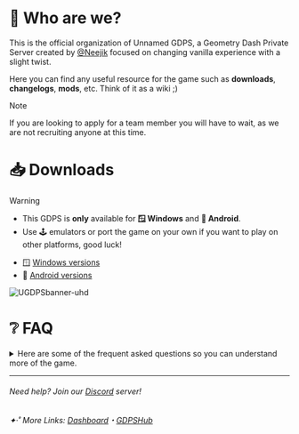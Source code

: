 # 📖 Who are we?

This is the official organization of Unnamed GDPS, a Geometry Dash Private Server created by [@Neejik](https://github.com/Neejik) focused on changing vanilla experience with a slight twist.

Here you can find any useful resource for the game such as **downloads**, **changelogs**, **mods**, etc. Think of it as a wiki ;)

> [!NOTE]
> If you are looking to apply for a team member you will have to wait, as we are not recruiting anyone at this time.

# 📥 Downloads

> [!WARNING]
> - This GDPS is __only__ available for **🪟 Windows** and **🤖 Android**.
> - Use 🕹️ emulators or port the game on your own if you want to play on other platforms, good luck!

- 🪟 [Windows versions]()
- 🤖 [Android versions]()

![UGDPSbanner-uhd](https://github.com/user-attachments/assets/704a8cbb-c58d-4305-9cdc-11c4fdc4c64e)

# ❔ FAQ

<details>
  <summary>Here are some of the frequent asked questions so you can understand more of the game.</summary>

  _..._
</details>

---

###### _Need help? Join our [Discord](https://discord.gg/EHMUfj6EE2) server!_
###### _✦‧˚ More Links: [Dashboard](https://unnamedgdps.ps.fhgdps.com/dashboard/)・[GDPSHub]()_
